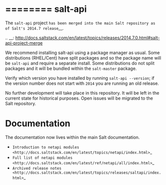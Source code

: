 ========
salt-api
========

The ``salt-api`` project `has been merged into the main Salt repository as
of Salt's 2014.7 release`__.

.. __: http://docs.saltstack.com/en/latest/topics/releases/2014.7.0.html#salt-api-project-merge

We recommend installing salt-api using a package manager as usual. Some
distributions (RHEL/Cent) have split packages and so the package name will be
``salt-api`` and require a separate install. Some distributions do not split
packages and it will be bundled within the ``salt-master`` package.

Verify which version you have installed by running ``salt-api --version``; if
the version number does not start with ``2014`` you are running an old release.

No further development will take place in this repository. It will be left in
the current state for historical purposes. Open issues will be migrated to the
Salt repository.

Documentation
=============

The documentation now lives within the main Salt documentation.

* `Introduction to netapi modules
  <http://docs.saltstack.com/en/latest/topics/netapi/index.html>`_
* `Full list of netapi modules
  <http://docs.saltstack.com/en/latest/ref/netapi/all/index.html>`_
* `Archived release notes
  <http://docs.saltstack.com/en/latest/topics/releases/saltapi/index.html>`_
